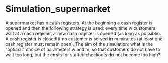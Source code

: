 # Simulation_supermarket
A supermarket has n cash registers. At the beginning a cash register is opened and then the following strategy is used: every time w customers wait at a cash register, a new cash register is opened (as long as possible). A cash register is closed if no customer is served in m minutes (at least one cash register must remain open).  The aim of the simulation: what is the "optimal" choice of parameters w and m, so that customers do not have to wait too long, but the costs for staffed checkouts do not become too high?
